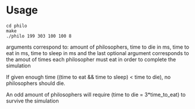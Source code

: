 # Usage

```
cd philo
make
./philo 199 303 100 100 8
```
arguments correspond to: amount of philosophers, time to die in ms, time to eat in ms, time to sleep in ms
and the last optional argument corresponds to the amout of times each philosopher must eat in order to complete the simulation

If given enough time ((time to eat && time to sleep) < time to die), no philosophers should die. 

An odd amount of philosophers will require (time to die = 3*time_to_eat) to survive the simulation
